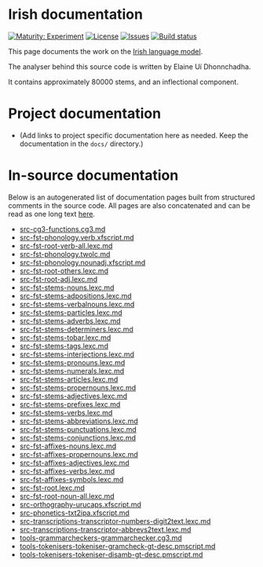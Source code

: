 # Irish documentation

[![Maturity: Experiment](https://img.shields.io/badge/Maturity-Experiment-black.svg)](https://giellalt.github.io/MaturityClassification.html)
[![License](https://img.shields.io/github/license/giellalt/lang-gle)](https://raw.githubusercontent.com/giellalt/lang-gle/main/LICENSE)
[![Issues](https://img.shields.io/github/issues/giellalt/lang-gle)](https://github.com/giellalt/lang-gle/issues)
[![Build status](https://github.com/giellalt/lang-gle/workflows/Speller%20CI+CD/badge.svg)](https://github.com/giellalt/lang-gle/actions)

This page documents the work on the [Irish language model](http://github.com/giellalt/lang-gle). 

The analyser behind this source code is written by Elaine Uí Dhonnchadha.

It contains approximately 80000 stems, and an inflectional component.

# Project documentation

* (Add links to project specific documentation here as needed. Keep the documentation in the `docs/` directory.)

# In-source documentation

Below is an autogenerated list of documentation pages built from structured comments in the source code. All pages are also concatenated and can be read as one long text [here](gle.md).

* [src-cg3-functions.cg3.md](src-cg3-functions.cg3.md)
* [src-fst-phonology.verb.xfscript.md](src-fst-phonology.verb.xfscript.md)
* [src-fst-root-verb-all.lexc.md](src-fst-root-verb-all.lexc.md)
* [src-fst-phonology.twolc.md](src-fst-phonology.twolc.md)
* [src-fst-phonology.nounadj.xfscript.md](src-fst-phonology.nounadj.xfscript.md)
* [src-fst-root-others.lexc.md](src-fst-root-others.lexc.md)
* [src-fst-root-adj.lexc.md](src-fst-root-adj.lexc.md)
* [src-fst-stems-nouns.lexc.md](src-fst-stems-nouns.lexc.md)
* [src-fst-stems-adpositions.lexc.md](src-fst-stems-adpositions.lexc.md)
* [src-fst-stems-verbalnouns.lexc.md](src-fst-stems-verbalnouns.lexc.md)
* [src-fst-stems-particles.lexc.md](src-fst-stems-particles.lexc.md)
* [src-fst-stems-adverbs.lexc.md](src-fst-stems-adverbs.lexc.md)
* [src-fst-stems-determiners.lexc.md](src-fst-stems-determiners.lexc.md)
* [src-fst-stems-tobar.lexc.md](src-fst-stems-tobar.lexc.md)
* [src-fst-stems-tags.lexc.md](src-fst-stems-tags.lexc.md)
* [src-fst-stems-interjections.lexc.md](src-fst-stems-interjections.lexc.md)
* [src-fst-stems-pronouns.lexc.md](src-fst-stems-pronouns.lexc.md)
* [src-fst-stems-numerals.lexc.md](src-fst-stems-numerals.lexc.md)
* [src-fst-stems-articles.lexc.md](src-fst-stems-articles.lexc.md)
* [src-fst-stems-propernouns.lexc.md](src-fst-stems-propernouns.lexc.md)
* [src-fst-stems-adjectives.lexc.md](src-fst-stems-adjectives.lexc.md)
* [src-fst-stems-prefixes.lexc.md](src-fst-stems-prefixes.lexc.md)
* [src-fst-stems-verbs.lexc.md](src-fst-stems-verbs.lexc.md)
* [src-fst-stems-abbreviations.lexc.md](src-fst-stems-abbreviations.lexc.md)
* [src-fst-stems-punctuations.lexc.md](src-fst-stems-punctuations.lexc.md)
* [src-fst-stems-conjunctions.lexc.md](src-fst-stems-conjunctions.lexc.md)
* [src-fst-affixes-nouns.lexc.md](src-fst-affixes-nouns.lexc.md)
* [src-fst-affixes-propernouns.lexc.md](src-fst-affixes-propernouns.lexc.md)
* [src-fst-affixes-adjectives.lexc.md](src-fst-affixes-adjectives.lexc.md)
* [src-fst-affixes-verbs.lexc.md](src-fst-affixes-verbs.lexc.md)
* [src-fst-affixes-symbols.lexc.md](src-fst-affixes-symbols.lexc.md)
* [src-fst-root.lexc.md](src-fst-root.lexc.md)
* [src-fst-root-noun-all.lexc.md](src-fst-root-noun-all.lexc.md)
* [src-orthography-urucaps.xfscript.md](src-orthography-urucaps.xfscript.md)
* [src-phonetics-txt2ipa.xfscript.md](src-phonetics-txt2ipa.xfscript.md)
* [src-transcriptions-transcriptor-numbers-digit2text.lexc.md](src-transcriptions-transcriptor-numbers-digit2text.lexc.md)
* [src-transcriptions-transcriptor-abbrevs2text.lexc.md](src-transcriptions-transcriptor-abbrevs2text.lexc.md)
* [tools-grammarcheckers-grammarchecker.cg3.md](tools-grammarcheckers-grammarchecker.cg3.md)
* [tools-tokenisers-tokeniser-gramcheck-gt-desc.pmscript.md](tools-tokenisers-tokeniser-gramcheck-gt-desc.pmscript.md)
* [tools-tokenisers-tokeniser-disamb-gt-desc.pmscript.md](tools-tokenisers-tokeniser-disamb-gt-desc.pmscript.md)
